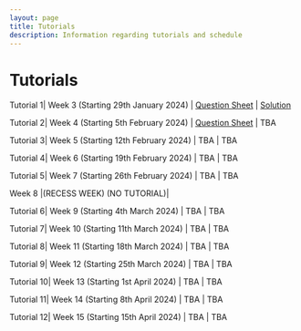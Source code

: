 ```yaml
---
layout: page
title: Tutorials
description: Information regarding tutorials and schedule 
---
```


# Tutorials

Tutorial 1| Week 3 (Starting 29th January 2024) | [Question Sheet](https://weiserlab.github.io/wirelessnetworking/Tutorial1_amended.pdf) | [Solution](https://weiserlab.github.io/wirelessnetworking/tut1_solution.pdf)

Tutorial 2| Week 4 (Starting 5th February 2024) | [Question Sheet](https://weiserlab.github.io/wirelessnetworking/Tutorial2.pdf) | TBA

Tutorial 3| Week 5 (Starting 12th February 2024) | TBA | TBA

Tutorial 4| Week 6 (Starting 19th February 2024) | TBA | TBA

Tutorial 5| Week 7 (Starting 26th February 2024) | TBA | TBA

Week 8  |(RECESS WEEK) (NO TUTORIAL)|

Tutorial 6| Week 9 (Starting 4th March 2024) | TBA | TBA

Tutorial 7| Week 10 (Starting 11th March 2024) | TBA | TBA

Tutorial 8| Week 11 (Starting 18th March 2024) | TBA | TBA

Tutorial 9| Week 12 (Starting 25th March 2024) | TBA | TBA

Tutorial 10| Week 13 (Starting 1st April 2024) | TBA | TBA

Tutorial 11| Week 14 (Starting 8th April 2024) | TBA | TBA

Tutorial 12| Week 15 (Starting 15th April 2024) | TBA | TBA
